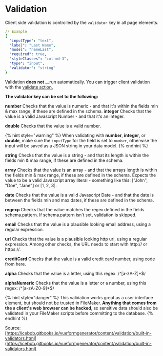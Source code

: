 # Validation

Client side validation is controlled by the `validator` key in all page elements. 

```yaml
// Example
{
  "inputType": "text",
  "label": "Last Name",
  "model": "nameLast",
  "required": true,
  "styleClasses": "col-md-3",
  "type": "input",
  "validator": "string"
}
```

Validation **does not** __run automatically. You can trigger client validation with the [validate action.](../../actions-processor/actions_overview/validate.md)

**The validator key can be set to the following:**

**number** Checks that the value is numeric - and that it's within the fields min & max range, if these are defined in the schema. **integer** Checks that the value is a valid Javascript Number - and that it's an integer.

**double** Checks that the value is a valid number.

{% hint style="warning" %}
When validating with **number**, **integer**, or **double**, make sure the `inputType` for the field is set to `number`, otherwise the input will be saved as a JSON string in your data model.
{% endhint %}

**string** Checks that the value is a string - and that its length is within the fields min & max range, if these are defined in the schema.

**array** Checks that the value is an array - and that the arrays length is within the fields min & max range, if these are defined in the schema. Expects the value to be a valid Javascript array literal - something like this: \["John", "Doe", "Jane"\] or \[1, 2, 3\].

**date** Checks that the value is a valid Javascript Date - and that the date is between the fields min and max dates, if these are defined in the schema.

**regexp** Checks that the value matches the regex defined in the fields schema.pattern. If schema.pattern isn't set, validation is skipped.

**email** Checks that the value is a plausible looking email address, using a regular expression.

**url** Checks that the value is a plausible looking http url, using a regular expression. Among other checks, the URL needs to start with http:// or https://.

**creditCard** Checks that the value is a valid credit card number, using code from here.

**alpha** Checks that the value is a letter, using this regex: /^\[a-zA-Z\]\*$/

**alphaNumeric** Checks that the value is a letter or a number, using this regex: /^\[a-zA-Z0-9\]\*$/

{% hint style="danger" %}
This validation works great as a user interface element, but should not be trusted in FileMaker. **Anything that comes from the a client's web browser can be hacked**, so sensitive data should also be validated in your FileMaker scripts before committing to the database.
{% endhint %}

Source: [https://icebob.gitbooks.io/vueformgenerator/content/validation/built-in-validators.html](https://icebob.gitbooks.io/vueformgenerator/content/validation/built-in-validators.html)

